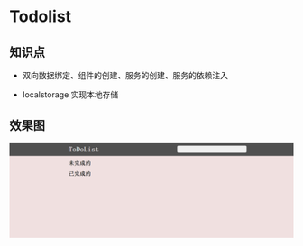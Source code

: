 # Todolist


## 知识点
* 双向数据绑定、组件的创建、服务的创建、服务的依赖注入

* localstorage 实现本地存储


## 效果图
![Image text](https://raw.githubusercontent.com/zhao-bi-han/Angular/master/Angular%204.x/demo/todolist/showImg/gaollg1.GIF)
